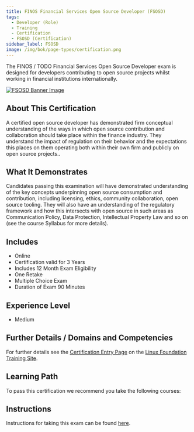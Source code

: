```yaml
---
title: FINOS Financial Services Open Source Developer (FSOSD)
tags: 
  - Developer (Role)
  - Training
  - Certification
  - FSOSD (Certification)
sidebar_label: FSOSD
image: /img/bok/page-types/certification.png
---
```


The FINOS / TODO Financial Services Open Source Developer exam is designed for developers contributing to open source projects whilst  working in financial institutions internationally. 

[![FSOSD Banner Image](/img/bok/training/Training_CertLaunch_FSOSD.png)](https://training.linuxfoundation.org/certification/finos-open-source-developer-fsosd/)

## About This Certification

A certified open source developer has demonstrated firm conceptual understanding of the ways in which open source contribution and collaboration should take place within the  finance industry.  They understand the impact of regulation on their behavior and the expectations this places on them operating both within their own firm and publicly on open source projects..

## What It Demonstrates

Candidates passing this examination will have demonstrated understanding of the key concepts underpinning open source consumption and contribution, including licensing, ethics, community collaboration, open source tooling. They will also have an understanding of the regulatory framework and how this intersects with open source in such areas as Communication Policy, Data Protection, Intellectual Property Law and so on (see the course Syllabus for more details).

## Includes

- Online
- Certification valid for 3 Years
- Includes 12 Month Exam Eligibility
- One Retake
- Multiple Choice Exam
- Duration of Exam 90 Minutes

## Experience Level

- Medium

## Further Details / Domains and Competencies

For further details see the [Certification Entry Page](https://training.linuxfoundation.org/certification/finos-open-source-developer-fsosd/) on the [Linux Foundation Training Site](https://training.linuxfoundation.org/).

## Learning Path

To pass this certification we recommend you take the following courses:

<CourseList filter="Training" tag="FSOSD (Certification)" />

## Instructions

Instructions for taking this exam can be found [here](../../osr-resources/CertificationInstructions).




